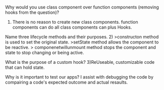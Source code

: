  Why would you use class component over function components (removing hooks from the question)?
1) There is no reason to create new class components. function components can do all class components can plus Hooks.

 Name three lifecycle methods and their purposes.
 2) >constructon method is used to set the original state. >setState method allows the component to be reactive. > componenetwillunmount method stops the component and state to stop changing or being active. 

 What is the purpose of a custom hook?
 3)ReUseable, customizable  code that can hold state.

 Why is it important to test our apps?
 I assist with debugging the code by compairing a code's expected outcome and actual resaults. 
